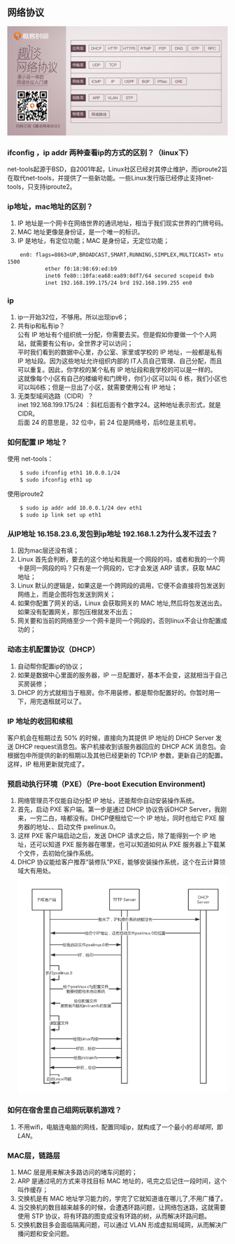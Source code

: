 ##  网络协议
![avatar](./img/1.jpg)

### ifconfig ，ip addr 两种查看ip的方式的区别？（linux下）
net-tools起源于BSD，自2001年起，Linux社区已经对其停止维护，而iproute2旨在取代net-tools，并提供了一些新功能。一些Linux发行版已经停止支持net-tools，只支持iproute2。

### ip地址，mac地址的区别？
1. IP 地址是一个网卡在网络世界的通讯地址，相当于我们现实世界的门牌号码。  
2. MAC 地址更像是身份证，是一个唯一的标识。  
3. IP 是地址，有定位功能；MAC 是身份证，无定位功能；
```shell
    en0: flags=8863<UP,BROADCAST,SMART,RUNNING,SIMPLEX,MULTICAST> mtu 1500
            ether f0:18:98:69:ed:b9
            inet6 fe80::10fa:ea68:ea89:8df7/64 secured scopeid 0xb
            inet 192.168.199.175/24 brd 192.168.199.255 en0
```

### ip
1. ip一开始32位，不够用。所以出现ipv6；  
2. 共有ip和私有ip？  
公有 IP 地址有个组织统一分配，你需要去买。但是假如你要做一个个人网站，就需要有公有ip，全世界才可以访问；  
平时我们看到的数据中心里，办公室、家里或学校的 IP 地址，一般都是私有 IP 地址段。因为这些地址允许组织内部的 IT人员自己管理、自己分配，而且可以重复。因此，你学校的某个私有 IP 地址段和我学校的可以是一样的。  
这就像每个小区有自己的楼编号和门牌号，你们小区可以叫 6 栋，我们小区也可以叫6栋；但是一旦出了小区，就需要使用公有 IP 地址；  
3. 无类型域间选路（CIDR）？  
inet 192.168.199.175/24  ：斜杠后面有个数字24。这种地址表示形式，就是 CIDR。  
后面 24 的意思是，32 位中，前 24 位是网络号，后8位是主机号。

### 如何配置 IP 地址？
使用 net-tools：
```shell
    $ sudo ifconfig eth1 10.0.0.1/24
    $ sudo ifconfig eth1 up
```
使用iproute2
```shell
    $ sudo ip addr add 10.0.0.1/24 dev eth1
    $ sudo ip link set up eth1
```
### 从IP地址 16.158.23.6,发包到ip地址 192.168.1.2为什么发不过去？
1. 因为mac层还没有填；
2. Linux 首先会判断，要去的这个地址和我是一个网段的吗，或者和我的一个网卡是同一网段的吗？只有是一个网段的，它才会发送 ARP 请求，获取 MAC 地址；
3. Linux 默认的逻辑是，如果这是一个跨网段的调用，它便不会直接将包发送到网络上，而是企图将包发送到网关；
4. 如果你配置了网关的话，Linux 会获取网关的 MAC 地址,然后将包发送出去。如果没有配置网关，那包压根就发不出去；
5. 网关要和当前的网络至少一个网卡是同一个网段的，否则linux不会让你配置成功的；

### 动态主机配置协议（DHCP）
1. 自动帮你配置ip的协议；
2. 如果是数据中心里面的服务器，IP 一旦配置好，基本不会变，这就相当于自己买房装修；
3. DHCP 的方式就相当于租房。你不用装修，都是帮你配置好的。你暂时用一下，用完退租就可以了。

### IP 地址的收回和续租
客户机会在租期过去 50% 的时候，直接向为其提供 IP 地址的 DHCP Server 发送 DHCP request消息包。客户机接收到该服务器回应的 DHCP ACK 消息包。会根据包中所提供的新的租期以及其他已经更新的 TCP/IP 参数，更新自己的配置。这样，IP 租用更新就完成了。

### 预启动执行环境（PXE）（Pre-boot Execution Environment)
1. 网络管理员不仅能自动分配 IP 地址，还能帮你自动安装操作系统。
2. 首先，启动 PXE 客户端。第一步是通过 DHCP 协议告诉DHCP Server，我刚来，一穷二白，啥都没有。DHCP便租给它一个 IP 地址，同时也给它 PXE 服务器的地址、、启动文件 pxelinux.0。
3. 这样 PXE 客户端启动之后，发送 DHCP 请求之后，除了能得到一个 IP 地址，还可以知道 PXE 服务器在哪里，也可以知道如何从 PXE 服务器上下载某个文件，去初始化操作系统。
4. DHCP 协议能给客户推荐“装修队”PXE，能够安装操作系统，这个在云计算领域大有用处。
![avatar](./img/2.jpg)

### 如何在宿舍里自己组网玩联机游戏？
1. 不用wifi，电脑连电脑的网线，配置同域ip，就构成了一个最小的*局域网*，即*LAN*。

###  MAC层，链路层
1. MAC 层是用来解决多路访问的堵车问题的；
2. ARP 是通过吼的方式来寻找目标 MAC 地址的，吼完之后记住一段时间，这个叫作缓存；
3. 交换机是有 MAC 地址学习能力的，学完了它就知道谁在哪儿了,不用广播了。
4. 当交换机的数目越来越多的时候，会遭遇环路问题，让网络包迷路，这就需要使用 STP 协议，将有环路的图变成没有环路的树，从而解决环路问题。
5. 交换机数目多会面临隔离问题，可以通过 VLAN 形成虚拟局域网，从而解决广播问题和安全问题。































